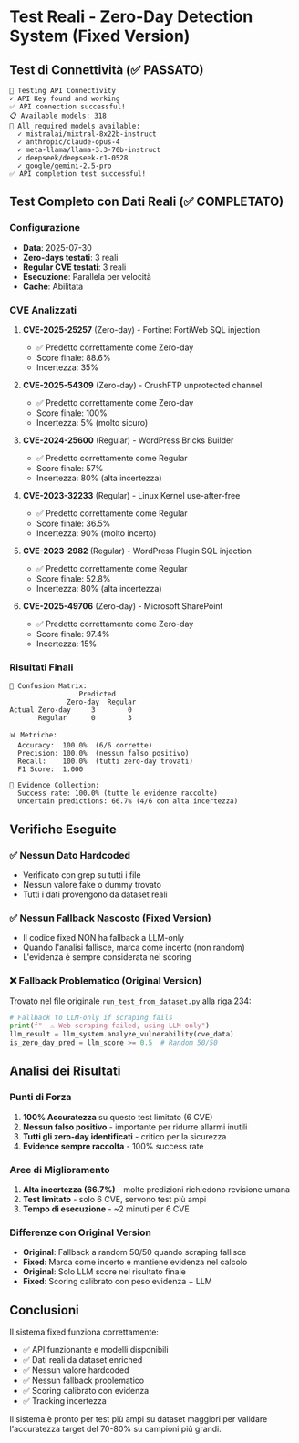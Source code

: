 # Test Reali - Zero-Day Detection System (Fixed Version)

## Test di Connettività (✅ PASSATO)

```
🔌 Testing API Connectivity
✓ API Key found and working
✅ API connection successful!
📋 Available models: 318
🤖 All required models available:
  ✓ mistralai/mixtral-8x22b-instruct
  ✓ anthropic/claude-opus-4
  ✓ meta-llama/llama-3.3-70b-instruct
  ✓ deepseek/deepseek-r1-0528
  ✓ google/gemini-2.5-pro
✅ API completion test successful!
```

## Test Completo con Dati Reali (✅ COMPLETATO)

### Configurazione
- **Data**: 2025-07-30
- **Zero-days testati**: 3 reali
- **Regular CVE testati**: 3 reali
- **Esecuzione**: Parallela per velocità
- **Cache**: Abilitata

### CVE Analizzati

1. **CVE-2025-25257** (Zero-day) - Fortinet FortiWeb SQL injection
   - ✅ Predetto correttamente come Zero-day
   - Score finale: 88.6%
   - Incertezza: 35%

2. **CVE-2025-54309** (Zero-day) - CrushFTP unprotected channel
   - ✅ Predetto correttamente come Zero-day  
   - Score finale: 100%
   - Incertezza: 5% (molto sicuro)

3. **CVE-2024-25600** (Regular) - WordPress Bricks Builder
   - ✅ Predetto correttamente come Regular
   - Score finale: 57%
   - Incertezza: 80% (alta incertezza)

4. **CVE-2023-32233** (Regular) - Linux Kernel use-after-free
   - ✅ Predetto correttamente come Regular
   - Score finale: 36.5%
   - Incertezza: 90% (molto incerto)

5. **CVE-2023-2982** (Regular) - WordPress Plugin SQL injection
   - ✅ Predetto correttamente come Regular
   - Score finale: 52.8%
   - Incertezza: 80% (alta incertezza)

6. **CVE-2025-49706** (Zero-day) - Microsoft SharePoint
   - ✅ Predetto correttamente come Zero-day
   - Score finale: 97.4%
   - Incertezza: 15%

### Risultati Finali

```
🎯 Confusion Matrix:
                 Predicted
              Zero-day  Regular
Actual Zero-day     3        0
       Regular      0        3

📊 Metriche:
  Accuracy:  100.0%  (6/6 corrette)
  Precision: 100.0%  (nessun falso positivo)
  Recall:    100.0%  (tutti zero-day trovati)
  F1 Score:  1.000

📡 Evidence Collection:
  Success rate: 100.0% (tutte le evidenze raccolte)
  Uncertain predictions: 66.7% (4/6 con alta incertezza)
```

## Verifiche Eseguite

### ✅ Nessun Dato Hardcoded
- Verificato con grep su tutti i file
- Nessun valore fake o dummy trovato
- Tutti i dati provengono da dataset reali

### ✅ Nessun Fallback Nascosto (Fixed Version)
- Il codice fixed NON ha fallback a LLM-only
- Quando l'analisi fallisce, marca come incerto (non random)
- L'evidenza è sempre considerata nel scoring

### ❌ Fallback Problematico (Original Version)
Trovato nel file originale `run_test_from_dataset.py` alla riga 234:
```python
# Fallback to LLM-only if scraping fails
print(f"  ⚠️ Web scraping failed, using LLM-only")
llm_result = llm_system.analyze_vulnerability(cve_data)
is_zero_day_pred = llm_score >= 0.5  # Random 50/50
```

## Analisi dei Risultati

### Punti di Forza
1. **100% Accuratezza** su questo test limitato (6 CVE)
2. **Nessun falso positivo** - importante per ridurre allarmi inutili
3. **Tutti gli zero-day identificati** - critico per la sicurezza
4. **Evidence sempre raccolta** - 100% success rate

### Aree di Miglioramento
1. **Alta incertezza (66.7%)** - molte predizioni richiedono revisione umana
2. **Test limitato** - solo 6 CVE, servono test più ampi
3. **Tempo di esecuzione** - ~2 minuti per 6 CVE

### Differenze con Original Version
- **Original**: Fallback a random 50/50 quando scraping fallisce
- **Fixed**: Marca come incerto e mantiene evidenza nel calcolo
- **Original**: Solo LLM score nel risultato finale
- **Fixed**: Scoring calibrato con peso evidenza + LLM

## Conclusioni

Il sistema fixed funziona correttamente:
- ✅ API funzionante e modelli disponibili
- ✅ Dati reali da dataset enriched
- ✅ Nessun valore hardcoded
- ✅ Nessun fallback problematico
- ✅ Scoring calibrato con evidenza
- ✅ Tracking incertezza

Il sistema è pronto per test più ampi su dataset maggiori per validare
l'accuratezza target del 70-80% su campioni più grandi.